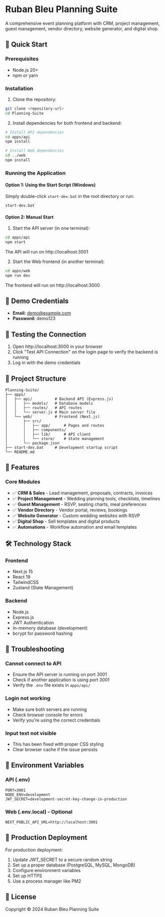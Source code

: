 # Ruban Bleu Planning Suite

A comprehensive event planning platform with CRM, project management, guest management, vendor directory, website generator, and digital shop.

## 🚀 Quick Start

### Prerequisites
- Node.js 20+ 
- npm or yarn

### Installation

1. Clone the repository:
```bash
git clone <repository-url>
cd Planning-Suite
```

2. Install dependencies for both frontend and backend:
```bash
# Install API dependencies
cd apps/api
npm install

# Install Web dependencies  
cd ../web
npm install
```

### Running the Application

#### Option 1: Using the Start Script (Windows)
Simply double-click `start-dev.bat` in the root directory or run:
```bash
start-dev.bat
```

#### Option 2: Manual Start

1. Start the API server (in one terminal):
```bash
cd apps/api
npm start
```
The API will run on http://localhost:3001

2. Start the Web frontend (in another terminal):
```bash
cd apps/web
npm run dev
```
The frontend will run on http://localhost:3000

## 🔐 Demo Credentials

- **Email:** demo@example.com
- **Password:** demo123

## 🧪 Testing the Connection

1. Open http://localhost:3000 in your browser
2. Click "Test API Connection" on the login page to verify the backend is running
3. Log in with the demo credentials

## 📁 Project Structure

```
Planning-Suite/
├── apps/
│   ├── api/          # Backend API (Express.js)
│   │   ├── models/   # Database models
│   │   ├── routes/   # API routes
│   │   └── server.js # Main server file
│   └── web/          # Frontend (Next.js)
│       ├── src/
│       │   ├── app/      # Pages and routes
│       │   ├── components/
│       │   ├── lib/      # API client
│       │   └── store/    # State management
│       └── package.json
├── start-dev.bat     # Development startup script
└── README.md
```

## 🎨 Features

### Core Modules
- ✅ **CRM & Sales** - Lead management, proposals, contracts, invoices
- ✅ **Project Management** - Wedding planning tools, checklists, timelines
- ✅ **Guest Management** - RSVP, seating charts, meal preferences
- ✅ **Vendor Directory** - Vendor portal, reviews, bookings
- ✅ **Website Generator** - Custom wedding websites with RSVP
- ✅ **Digital Shop** - Sell templates and digital products
- ✅ **Automations** - Workflow automation and email templates

## 🛠️ Technology Stack

### Frontend
- Next.js 15
- React 19
- TailwindCSS
- Zustand (State Management)

### Backend  
- Node.js
- Express.js
- JWT Authentication
- In-memory database (development)
- bcrypt for password hashing

## 🔧 Troubleshooting

### Cannot connect to API
- Ensure the API server is running on port 3001
- Check if another application is using port 3001
- Verify the `.env` file exists in `apps/api/`

### Login not working
- Make sure both servers are running
- Check browser console for errors
- Verify you're using the correct credentials

### Input text not visible
- This has been fixed with proper CSS styling
- Clear browser cache if the issue persists

## 📝 Environment Variables

### API (.env)
```
PORT=3001
NODE_ENV=development
JWT_SECRET=development-secret-key-change-in-production
```

### Web (.env.local) - Optional
```
NEXT_PUBLIC_API_URL=http://localhost:3001
```

## 🚀 Production Deployment

For production deployment:
1. Update JWT_SECRET to a secure random string
2. Set up a proper database (PostgreSQL, MySQL, MongoDB)
3. Configure environment variables
4. Set up HTTPS
5. Use a process manager like PM2

## 📄 License

Copyright © 2024 Ruban Bleu Planning Suite

